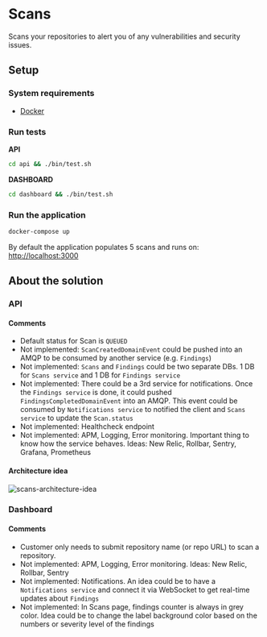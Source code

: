 # Scans
Scans your repositories to alert you of any vulnerabilities and security issues.

## Setup
### System requirements
- [Docker](https://www.docker.com/products/docker-desktop)

### Run tests

**API**
```sh
cd api && ./bin/test.sh
```

**DASHBOARD**
```sh
cd dashboard && ./bin/test.sh
```

### Run the application
```sh
docker-compose up
```

By default the application populates 5 scans and runs on: [http://localhost:3000](http://localhost.com)

## About the solution

### API
#### Comments
- Default status for Scan is `QUEUED`
- Not implemented: `ScanCreatedDomainEvent` could be pushed into an AMQP to be consumed by another service (e.g. `Findings`)
- Not implemented: `Scans` and `Findings` could be two separate DBs. 1 DB for `Scans service` and 1 DB for `Findings service`
- Not implemented: There could be a 3rd service for notifications. Once the `Findings service` is done, it could pushed `FindingsCompletedDomainEvent` into an AMQP. This event could be consumed by `Notifications service` to notified the client and `Scans service` to update the `Scan.status`
- Not implemented: Healthcheck endpoint
- Not implemented: APM, Logging, Error monitoring. Important thing to know how the service behaves. Ideas: New Relic, Rollbar, Sentry, Grafana, Prometheus

#### Architecture idea
![scans-architecture-idea](https://user-images.githubusercontent.com/1833123/77845519-18275580-71e2-11ea-93c3-50418c877035.png)

### Dashboard
#### Comments
- Customer only needs to submit repository name (or repo URL) to scan a repository.
- Not implemented: APM, Logging, Error monitoring. Ideas: New Relic, Rollbar, Sentry
- Not implemented: Notifications. An idea could be to have a `Notifications service` and connect it via WebSocket to get real-time updates about `Findings`
- Not implemented: In Scans page, findings counter is always in grey color. Idea could be to change the label background color based on the numbers or severity level of the findings